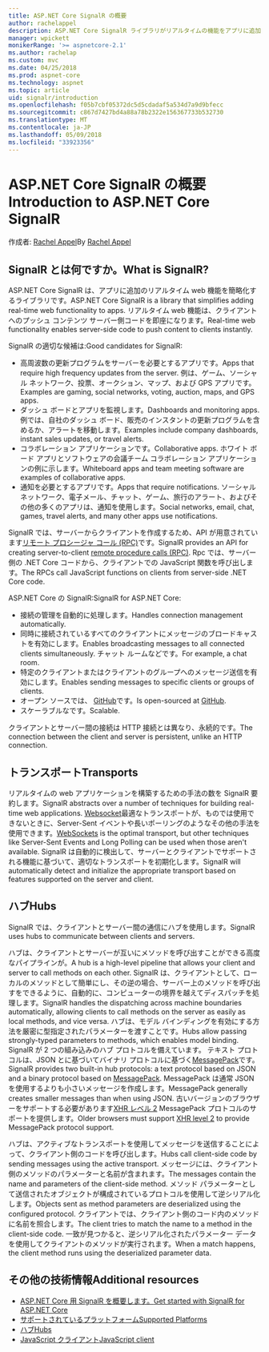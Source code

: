 ```yaml
---
title: ASP.NET Core SignalR の概要
author: rachelappel
description: ASP.NET Core SignalR ライブラリがリアルタイムの機能をアプリに追加する簡略化する方法について説明します。
manager: wpickett
monikerRange: '>= aspnetcore-2.1'
ms.author: rachelap
ms.custom: mvc
ms.date: 04/25/2018
ms.prod: aspnet-core
ms.technology: aspnet
ms.topic: article
uid: signalr/introduction
ms.openlocfilehash: f05b7cbf05372dc5d5cdadaf5a534d7a9d9bfecc
ms.sourcegitcommit: c867d7427bd4a88a78b2322e156367733b532730
ms.translationtype: MT
ms.contentlocale: ja-JP
ms.lasthandoff: 05/09/2018
ms.locfileid: "33923356"
---
```

# <a name="introduction-to-aspnet-core-signalr"></a><span data-ttu-id="48477-103">ASP.NET Core SignalR の概要</span><span class="sxs-lookup"><span data-stu-id="48477-103">Introduction to ASP.NET Core SignalR</span></span>

<span data-ttu-id="48477-104">作成者: [Rachel Appel](https://twitter.com/rachelappel)</span><span class="sxs-lookup"><span data-stu-id="48477-104">By [Rachel Appel](https://twitter.com/rachelappel)</span></span>

## <a name="what-is-signalr"></a><span data-ttu-id="48477-105">SignalR とは何ですか。</span><span class="sxs-lookup"><span data-stu-id="48477-105">What is SignalR?</span></span>

<span data-ttu-id="48477-106">ASP.NET Core SignalR は、アプリに追加のリアルタイム web 機能を簡略化するライブラリです。</span><span class="sxs-lookup"><span data-stu-id="48477-106">ASP.NET Core SignalR is a library that simplifies adding real-time web functionality to apps.</span></span> <span data-ttu-id="48477-107">リアルタイム web 機能は、クライアントへのプッシュ コンテンツ サーバー側コードを即座になります。</span><span class="sxs-lookup"><span data-stu-id="48477-107">Real-time web functionality enables server-side code to push content to clients instantly.</span></span>

<span data-ttu-id="48477-108">SignalR の適切な候補は:</span><span class="sxs-lookup"><span data-stu-id="48477-108">Good candidates for SignalR:</span></span>

* <span data-ttu-id="48477-109">高周波数の更新プログラムをサーバーを必要とするアプリです。</span><span class="sxs-lookup"><span data-stu-id="48477-109">Apps that require high frequency updates from the server.</span></span> <span data-ttu-id="48477-110">例は、ゲーム、ソーシャル ネットワーク、投票、オークション、マップ、および GPS アプリです。</span><span class="sxs-lookup"><span data-stu-id="48477-110">Examples are gaming, social networks, voting, auction, maps, and GPS apps.</span></span>
* <span data-ttu-id="48477-111">ダッシュ ボードとアプリを監視します。</span><span class="sxs-lookup"><span data-stu-id="48477-111">Dashboards and monitoring apps.</span></span> <span data-ttu-id="48477-112">例では、自社のダッシュ ボード、販売のインスタントの更新プログラムを含めるか、アラートを移動します。</span><span class="sxs-lookup"><span data-stu-id="48477-112">Examples include company dashboards, instant sales updates, or travel alerts.</span></span>
* <span data-ttu-id="48477-113">コラボレーション アプリケーションです。</span><span class="sxs-lookup"><span data-stu-id="48477-113">Collaborative apps.</span></span> <span data-ttu-id="48477-114">ホワイト ボード アプリとソフトウェアの会議チーム コラボレーション アプリケーションの例に示します。</span><span class="sxs-lookup"><span data-stu-id="48477-114">Whiteboard apps and team meeting software are examples of collaborative apps.</span></span>
* <span data-ttu-id="48477-115">通知を必要とするアプリです。</span><span class="sxs-lookup"><span data-stu-id="48477-115">Apps that require notifications.</span></span> <span data-ttu-id="48477-116">ソーシャル ネットワーク、電子メール、チャット、ゲーム、旅行のアラート、およびその他の多くのアプリは、通知を使用します。</span><span class="sxs-lookup"><span data-stu-id="48477-116">Social networks, email, chat, games, travel alerts, and many other apps use notifications.</span></span>

<span data-ttu-id="48477-117">SignalR では、サーバーからクライアントを作成するため、API が用意されています[リモート プロシージャ コール (RPC)](https://wikipedia.org/wiki/Remote_procedure_call)です。</span><span class="sxs-lookup"><span data-stu-id="48477-117">SignalR provides an API for creating server-to-client [remote procedure calls (RPC)](https://wikipedia.org/wiki/Remote_procedure_call).</span></span> <span data-ttu-id="48477-118">Rpc では、サーバー側の .NET Core コードから、クライアントでの JavaScript 関数を呼び出します。</span><span class="sxs-lookup"><span data-stu-id="48477-118">The RPCs call JavaScript functions on clients from server-side .NET Core code.</span></span>

<span data-ttu-id="48477-119">ASP.NET Core の SignalR:</span><span class="sxs-lookup"><span data-stu-id="48477-119">SignalR for ASP.NET Core:</span></span>

* <span data-ttu-id="48477-120">接続の管理を自動的に処理します。</span><span class="sxs-lookup"><span data-stu-id="48477-120">Handles connection management automatically.</span></span>
* <span data-ttu-id="48477-121">同時に接続されているすべてのクライアントにメッセージのブロードキャストを有効にします。</span><span class="sxs-lookup"><span data-stu-id="48477-121">Enables broadcasting messages to all connected clients simultaneously.</span></span> <span data-ttu-id="48477-122">チャット ルームなどです。</span><span class="sxs-lookup"><span data-stu-id="48477-122">For example, a chat room.</span></span>
* <span data-ttu-id="48477-123">特定のクライアントまたはクライアントのグループへのメッセージ送信を有効にします。</span><span class="sxs-lookup"><span data-stu-id="48477-123">Enables sending messages to specific clients or groups of clients.</span></span>
* <span data-ttu-id="48477-124">オープン ソースでは、 [GitHub](https://github.com/aspnet/signalr)です。</span><span class="sxs-lookup"><span data-stu-id="48477-124">Is open-sourced at [GitHub](https://github.com/aspnet/signalr).</span></span>
* <span data-ttu-id="48477-125">スケーラブルなです。</span><span class="sxs-lookup"><span data-stu-id="48477-125">Scalable.</span></span>

<span data-ttu-id="48477-126">クライアントとサーバー間の接続は HTTP 接続とは異なり、永続的です。</span><span class="sxs-lookup"><span data-stu-id="48477-126">The connection between the client and server is persistent, unlike an HTTP connection.</span></span>

## <a name="transports"></a><span data-ttu-id="48477-127">トランスポート</span><span class="sxs-lookup"><span data-stu-id="48477-127">Transports</span></span>

<span data-ttu-id="48477-128">リアルタイムの web アプリケーションを構築するための手法の数を SignalR 要約します。</span><span class="sxs-lookup"><span data-stu-id="48477-128">SignalR abstracts over a number of techniques for building real-time web applications.</span></span> <span data-ttu-id="48477-129">[Websocket](https://tools.ietf.org/html/rfc7118)最適なトランスポートが、ものでは使用できないときに、Server-Sent イベントや長いポーリングのようなその他の手法を使用できます。</span><span class="sxs-lookup"><span data-stu-id="48477-129">[WebSockets](https://tools.ietf.org/html/rfc7118) is the optimal transport, but other techniques like Server-Sent Events and Long Polling can be used when those aren't available.</span></span> <span data-ttu-id="48477-130">SignalR は自動的に検出して、サーバーとクライアントでサポートされる機能に基づいて、適切なトランスポートを初期化します。</span><span class="sxs-lookup"><span data-stu-id="48477-130">SignalR will automatically detect and initialize the appropriate transport based on features supported on the server and client.</span></span>

## <a name="hubs"></a><span data-ttu-id="48477-131">ハブ</span><span class="sxs-lookup"><span data-stu-id="48477-131">Hubs</span></span>

<span data-ttu-id="48477-132">SignalR では、クライアントとサーバー間の通信にハブを使用します。</span><span class="sxs-lookup"><span data-stu-id="48477-132">SignalR uses hubs to communicate between clients and servers.</span></span>

<span data-ttu-id="48477-133">ハブは、クライアントとサーバーが互いにメソッドを呼び出すことができる高度なパイプラインが。</span><span class="sxs-lookup"><span data-stu-id="48477-133">A hub is a high-level pipeline that allows your client and server to call methods on each other.</span></span> <span data-ttu-id="48477-134">SignalR は、クライアントとして、ローカルのメソッドとして簡単にし、その逆の場合、サーバー上のメソッドを呼び出すをできるように、自動的に、コンピューターの境界を越えてディスパッチを処理します。</span><span class="sxs-lookup"><span data-stu-id="48477-134">SignalR handles the dispatching across machine boundaries automatically, allowing clients to call methods on the server as easily as local methods, and vice versa.</span></span> <span data-ttu-id="48477-135">ハブは、モデル バインディングを有効にする方法を厳密に型指定されたパラメーターを渡すことです。</span><span class="sxs-lookup"><span data-stu-id="48477-135">Hubs allow passing strongly-typed parameters to methods, which enables model binding.</span></span> <span data-ttu-id="48477-136">SignalR が 2 つの組み込みのハブ プロトコルを備えています。 テキスト プロトコルは、JSON とに基づいてバイナリ プロトコルに基づく[MessagePack](https://msgpack.org/)です。</span><span class="sxs-lookup"><span data-stu-id="48477-136">SignalR provides two built-in hub protocols: a text protocol based on JSON and a binary protocol based on [MessagePack](https://msgpack.org/).</span></span>  <span data-ttu-id="48477-137">MessagePack は通常 JSON を使用するよりも小さいメッセージを作成します。</span><span class="sxs-lookup"><span data-stu-id="48477-137">MessagePack generally creates smaller messages than when using JSON.</span></span> <span data-ttu-id="48477-138">古いバージョンのブラウザーをサポートする必要があります[XHR レベル 2](https://caniuse.com/#feat=xhr2) MessagePack プロトコルのサポートを提供します。</span><span class="sxs-lookup"><span data-stu-id="48477-138">Older browsers must support [XHR level 2](https://caniuse.com/#feat=xhr2) to provide MessagePack protocol support.</span></span>

<span data-ttu-id="48477-139">ハブは、アクティブなトランスポートを使用してメッセージを送信することによって、クライアント側のコードを呼び出します。</span><span class="sxs-lookup"><span data-stu-id="48477-139">Hubs call client-side code by sending messages using the active transport.</span></span> <span data-ttu-id="48477-140">メッセージには、クライアント側のメソッドのパラメーターと名前が含まれます。</span><span class="sxs-lookup"><span data-stu-id="48477-140">The messages contain the name and parameters of the client-side method.</span></span> <span data-ttu-id="48477-141">メソッド パラメーターとして送信されたオブジェクトが構成されているプロトコルを使用して逆シリアル化します。</span><span class="sxs-lookup"><span data-stu-id="48477-141">Objects sent as method parameters are deserialized using the configured protocol.</span></span> <span data-ttu-id="48477-142">クライアントでは、クライアント側のコード内のメソッドに名前を照合します。</span><span class="sxs-lookup"><span data-stu-id="48477-142">The client tries to match the name to a method in the client-side code.</span></span> <span data-ttu-id="48477-143">一致が見つかると、逆シリアル化されたパラメーター データを使用してクライアントのメソッドが実行されます。</span><span class="sxs-lookup"><span data-stu-id="48477-143">When a match happens, the client method runs using the deserialized parameter data.</span></span>

## <a name="additional-resources"></a><span data-ttu-id="48477-144">その他の技術情報</span><span class="sxs-lookup"><span data-stu-id="48477-144">Additional resources</span></span>

* [<span data-ttu-id="48477-145">ASP.NET Core 用 SignalR を概要します。</span><span class="sxs-lookup"><span data-stu-id="48477-145">Get started with SignalR for ASP.NET Core</span></span>](xref:signalr/get-started)
* [<span data-ttu-id="48477-146">サポートされているプラットフォーム</span><span class="sxs-lookup"><span data-stu-id="48477-146">Supported Platforms</span></span>](xref:signalr/supported-platforms)
* [<span data-ttu-id="48477-147">ハブ</span><span class="sxs-lookup"><span data-stu-id="48477-147">Hubs</span></span>](xref:signalr/hubs)
* [<span data-ttu-id="48477-148">JavaScript クライアント</span><span class="sxs-lookup"><span data-stu-id="48477-148">JavaScript client</span></span>](xref:signalr/javascript-client)
